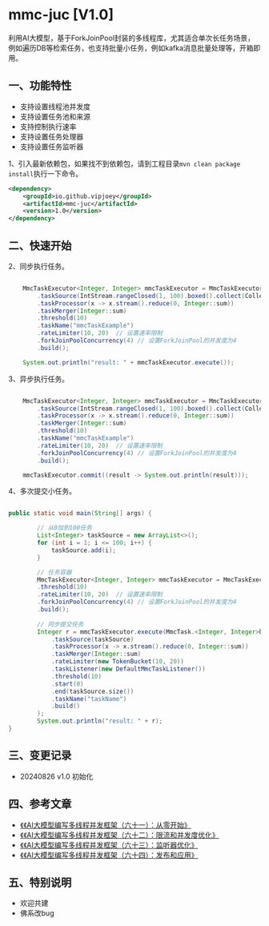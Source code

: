 # mmc-juc [V1.0]

利用AI大模型，基于ForkJoinPool封装的多线程库，尤其适合单次长任务场景，例如遍历DB等检索任务，也支持批量小任务，例如kafka消息批量处理等，开箱即用。

## 一、功能特性

* 支持设置线程池并发度
* 支持设置任务池和来源
* 支持控制执行速率
* 支持设置任务处理器
* 支持设置任务监听器



1、引入最新依赖包，如果找不到依赖包，请到工程目录```mvn clean package install```执行一下命令。
```xml
<dependency>
    <groupId>io.github.vipjoey</groupId>
    <artifactId>mmc-juc</artifactId>
    <version>1.0</version>
</dependency>

```


## 二、快速开始

2、同步执行任务。
```java

    MmcTaskExecutor<Integer, Integer> mmcTaskExecutor = MmcTaskExecutor.<Integer, Integer>builder()
        .taskSource(IntStream.rangeClosed(1, 100).boxed().collect(Collectors.toList()))
        .taskProcessor(x -> x.stream().reduce(0, Integer::sum))
        .taskMerger(Integer::sum)
        .threshold(10)
        .taskName("mmcTaskExample")
        .rateLimiter(10, 20)  // 设置速率限制
        .forkJoinPoolConcurrency(4) // 设置ForkJoinPool的并发度为4
        .build();

    System.out.println("result: " + mmcTaskExecutor.execute());

```

3、异步执行任务。
```java

    MmcTaskExecutor<Integer, Integer> mmcTaskExecutor = MmcTaskExecutor.<Integer, Integer>builder()
        .taskSource(IntStream.rangeClosed(1, 100).boxed().collect(Collectors.toList()))
        .taskProcessor(x -> x.stream().reduce(0, Integer::sum))
        .taskMerger(Integer::sum)
        .threshold(10)
        .taskName("mmcTaskExample")
        .rateLimiter(10, 20)  // 设置速率限制
        .forkJoinPoolConcurrency(4) // 设置ForkJoinPool的并发度为4
        .build();

    mmcTaskExecutor.commit((result -> System.out.println(result)));

```

4、多次提交小任务。
```java

public static void main(String[] args) {

        // 从0加到100任务
        List<Integer> taskSource = new ArrayList<>();
        for (int i = 1; i <= 100; i++) {
            taskSource.add(i);
        }

        // 任务容器
        MmcTaskExecutor<Integer, Integer> mmcTaskExecutor = MmcTaskExecutor.<Integer, Integer>builder()
        .threshold(10)
        .rateLimiter(10, 20)  // 设置速率限制
        .forkJoinPoolConcurrency(4) // 设置ForkJoinPool的并发度为4
        .build();
        
        // 同步提交任务
        Integer r = mmcTaskExecutor.execute(MmcTask.<Integer, Integer>builder()
            .taskSource(taskSource)
            .taskProcessor(x -> x.stream().reduce(0, Integer::sum))
            .taskMerger(Integer::sum)
            .rateLimiter(new TokenBucket(10, 20))
            .taskListener(new DefaultMmcTaskListener())
            .threshold(10)
            .start(0)
            .end(taskSource.size())
            .taskName("taskName")
            .build()
        );
        System.out.println("result: " + r);
}

```


## 三、变更记录

* 20240826  v1.0 初始化

## 四、参考文章

* [《《AI大模型编写多线程并发框架（六十一）：从零开始》](https://blog.csdn.net/hanyi_/article/details/133826712?spm=1001.2014.3001.5502)
* [《《AI大模型编写多线程并发框架（六十二）：限流和并发度优化》](https://blog.csdn.net/hanyi_/article/details/133826712?spm=1001.2014.3001.5502)
* [《《AI大模型编写多线程并发框架（六十三）：监听器优化》](https://blog.csdn.net/hanyi_/article/details/133826712?spm=1001.2014.3001.5502)
* [《《AI大模型编写多线程并发框架（六十四）：发布和应用》](https://blog.csdn.net/hanyi_/article/details/133826712?spm=1001.2014.3001.5502)


## 五、特别说明

* 欢迎共建
* 佛系改bug
